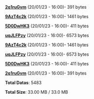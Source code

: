 [**2q1ruGvm**](/data/2q1ruGvm.txt) (20/01/23 - 16:00)- 391 bytes

[**9AzT4c2k**](/data/9AzT4c2k.txt) (20/01/23 - 16:00)- 1461 bytes

[**5D0DwHK3**](/data/5D0DwHK3.txt) (20/01/23 - 16:00)- 411 bytes

[**uqJLFPzy**](/data/uqJLFPzy.txt) (20/01/23 - 16:00)- 6573 bytes

[**9AzT4c2k**](/data/9AzT4c2k.txt) (20/01/23 - 16:00)- 1461 bytes

[**uqJLFPzy**](/data/uqJLFPzy.txt) (20/01/23 - 16:00)- 6573 bytes

[**5D0DwHK3**](/data/5D0DwHK3.txt) (20/01/23 - 16:00)- 411 bytes

[**2q1ruGvm**](/data/2q1ruGvm.txt) (20/01/23 - 16:00)- 391 bytes

**Total Datas**: 5483

**Total Size**: 33.00 MB / 33.0 MB